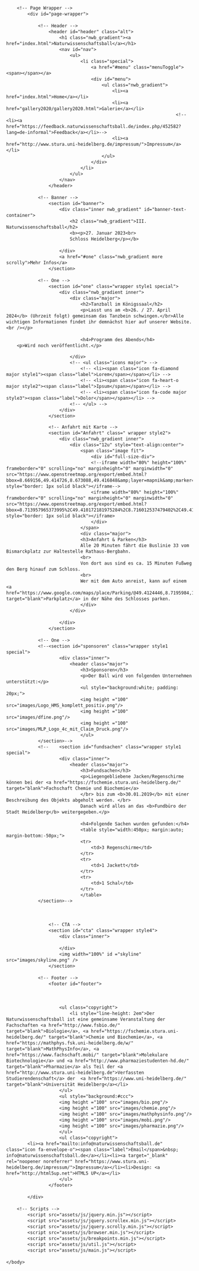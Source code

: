 <!DOCTYPE HTML>
<!--
	Spectral by HTML5 UP
	html5up.net | @ajlkn
	Free for personal and commercial use under the CCA 3.0 license (html5up.net/license)
-->
<html>
	<head>
		<title>Naturwissenschaftsball Heidelberg</title>
		<meta charset="utf-8" />
		<meta name="viewport" content="width=device-width, initial-scale=1, user-scalable=no" />
		<link rel="stylesheet" href="assets/css/main.css" />
		<noscript><link rel="stylesheet" href="assets/css/noscript.css" /></noscript>
	</head>
	<body class="landing is-preload">

		<!-- Page Wrapper -->
			<div id="page-wrapper">

				<!-- Header -->
					<header id="header" class="alt">
						<h1 class="nwb_gradient"><a href="index.html">Naturwissenschaftsball</a></h1>
						<nav id="nav">
							<ul>
								<li class="special">
									<a href="#menu" class="menuToggle"><span></span></a>
									<div id="menu">
										<ul class="nwb_gradient">
											<li><a href="index.html">Home</a></li>
											<li><a href="gallery2020/gallery2020.html">Galerie</a></li>
                                            						<!-- <li><a href="https://feedback.naturwissenschaftsball.de/index.php/452582?lang=de-informal">Feedback</a></li>-->
											<li><a href="http://www.stura.uni-heidelberg.de/impressum/">Impressum</a></li>
										</ul>
									</div>
								</li>
							</ul>
						</nav>
					</header>

				<!-- Banner -->
					<section id="banner">
						<div class="inner nwb_gradient" id="banner-text-container">
							<h2 class="nwb_gradient">III. Naturwissenschaftsball</h2>
							<b><p>27. Januar 2023<br>
							Schloss Heidelberg</p></b>
							
						</div>
						<a href="#one" class="nwb_gradient more scrolly">Mehr Infos</a>
					</section>

				<!-- One -->
					<section id="one" class="wrapper style1 special">
						<div class="nwb_gradient inner">
							<div class="major">
								<h2>Tanzball im Königssaal</h2>
								<p>Lasst uns am <b>26. / 27. April 2024</b> (Uhrzeit folgt) gemeinsam das Tanzbein schwingen.</br>Alle wichtigen Informationen findet ihr demnächst hier auf unserer Website.<br /></p>
                                
                                <h4>Programm des Abends</h4>
		<p>Wird noch veröffentlicht.</p>
                                
<!--                                 <p><b>Tickets</b> erhaltet ihr ab dem 15.04.2024 für 35€ bei euren Fachschaften.</p> -->
							</div>
							<!-- <ul class="icons major"> -->
								<!-- <li><span class="icon fa-diamond major style1"><span class="label">Lorem</span></span></li> -->
								<!-- <li><span class="icon fa-heart-o major style2"><span class="label">Ipsum</span></span></li> -->
								<!-- <li><span class="icon fa-code major style3"><span class="label">Dolor</span></span></li> -->
							<!-- </ul> -->
						</div>
					</section>

					
<!-- 					<section id="tanzkurs" class="wrapper style2 special">
						<div class="inner">
								<header class="major">
										<h3>Tanzkurs</h3>
										<p>Um eure Tanzfertigkeiten aufzufrischen, bieten wir euch erstmals zwei Tanzkurse an.
										</br> Diese finden am <b>07.12.2019 </b> für ChaChaCha, Rumba und langsamen Walzer und </br> am <b>14.12.2019</b> für Discofox, Tango und Wiener Walzer </br> jeweils ab <b>13:30 Uhr</b> im Hörsaalzentrum Chemie (INF 252) statt. <br>Außerdem laden wir euch anschließend ab 16 Uhr zum freien Tanzkreis ein. <br>Bitte bringt zum Tanzkurs auch eure Eintrittskarten mit.</br>
										</p>
	</header>
				</div>
</section> -->

                    <!-- Anfahrt mit Karte -->
					<section id="Anfahrt" class=" wrapper style2">
						<div class="nwb_gradient inner">
							<div class="12u" style="text-align:center">
								<span class="image fit">
									<div id="full-size-div">
									<!--iframe width="80%" height="100%" frameborder="0" scrolling="no" marginheight="0" marginwidth="0" src="https://www.openstreetmap.org/export/embed.html?bbox=8.669156,49.414726,8.673088,49.416848&amp;layer=mapnik&amp;marker=49.41574,8.67112" style="border: 1px solid black"></iframe-->
                                    <iframe width="80%" height="100%" frameborder="0" scrolling="no" marginheight="0" marginwidth="0" src="https://www.openstreetmap.org/export/embed.html?bbox=8.713957965373995%2C49.410172181975284%2C8.716012537479402%2C49.411179123708095&amp;layer=mapnik&amp;marker=49.41067478285702%2C8.714985251426697" style="border: 1px solid black"></iframe>
									</div>
								</span>
                                <div class="major">
                                <h3>Anfahrt & Parken</h3>
                                Alle 20 Minuten fährt die Buslinie 33 vom Bismarckplatz zur Haltestelle Rathaus-Bergbahn. 
                                <br>
                                Von dort aus sind es ca. 15 Minuten Fußweg den Berg hinauf zum Schloss.
                                <br>
                                Wer mit dem Auto anreist, kann auf einem <a href="https://www.google.com/maps/place/Parking/@49.4124446,8.7195984,16.46z/data=!4m5!3m4!1s0x4797c1af4c04679d:0xa1f37b21b747c8b4!8m2!3d49.4124394!4d8.7202096" target="blank">Parkplatz</a> in der Nähe des Schlosses parken.
                                </div>
							</div>
                            
						</div>
					</section>

				<!-- One -->
                <!--<section id="sponsoren" class="wrapper style1 special">
                        <div class="inner">
                            <header class="major">
                                <h3>Sponsoren</h3>
                                <p>Der Ball wird von folgenden Unternehmen unterstützt:</p>
                                <ul style="background:white; padding: 20px;">
                                <img height ="100" src="images/Logo_HMS_komplett_positiv.png"/>
                                <img height ="100" src="images/dfine.png"/>
                                <img height ="100" src="images/MLP_Logo_4c_mit_Claim_Druck.png"/>
                                </ul>
                </section>-->
				<!--	<section id="fundsachen" class="wrapper style1 special">
						<div class="inner">
							<header class="major">
								<h3>Fundsachen</h3>
								<p>Liegengebliebene Jacken/Regenschirme können bei der <a href="https://fschemie.stura.uni-heidelberg.de/" target="blank">Fachschaft Chemie und Biochemie</a> 
								</br> bis zum <b>30.01.2019</b> mit einer Beschreibung des Objekts abgeholt werden. </br>
								Danach wird alles an das <b>Fundbüro der Stadt Heidelberg</b> weitergegeben.</p>
                                
                                <h4>Folgende Sachen wurden gefunden:</h4>
                                <table style="width:450px; margin:auto; margin-bottom:-50px;">
                                <tr>
                                    <td>3 Regenschirme</td>
                                </tr>
                                <tr>
                                    <td>1 Jackett</td>
                                </tr>
                                <tr>
                                    <td>1 Schal</td>
                                </tr>
                                </table>
				</section>-->
                                
                    

                    <!-- CTA -->
					<section id="cta" class="wrapper style4">
						<div class="inner">
							
						</div>
                        <img width="100%" id ="skyline" src="images/skyline.png" />
					</section>
                    
				<!-- Footer -->
					<footer id="footer">
                        
							
						
						<ul class="copyright">
                            <li style="line-height: 2em">Der Naturwissenschaftsball ist eine gemeinsame Veranstaltung der Fachschaften <a href="http://www.fsbio.de/" target="blank">Biologie</a>, <a href="https://fschemie.stura.uni-heidelberg.de/" target="blank">Chemie und Biochemie</a>, <a href="https://mathphys.fsk.uni-heidelberg.de/w/" target="blank">MathPhysInfo</a>, <a href="https://www.fachschaft.mobi/" target="blank">Molekulare Biotechnologie</a> und <a href="http://www.pharmaziestudenten-hd.de/" target="blank">Pharmazie</a> als Teil der <a href="http://www.stura.uni-heidelberg.de">Verfassten Studierendenschaft</a> der  <a href="https://www.uni-heidelberg.de/" target="blank">Universität Heidelberg</a></li>
                        </ul>
                        <ul style="background:#ccc">
                        <img height ="100" src="images/bio.png"/>
                        <img height ="100" src="images/chemie.png"/>
                        <img height ="100" src="images/mathphysinfo.png"/>
                        <img height ="100" src="images/mobi.png"/>
                        <img height ="100" src="images/pharmazie.png"/>
                        </ul>
                        <ul class="copyright">
			<li><a href="mailto:info@naturwissenschaftsball.de" class="icon fa-envelope-o"><span class="label">Email</span>&nbsp; info@naturwissenschaftsball.de</a></li><li><a target="_blank" rel="noopener noreferrer" href="https://www.stura.uni-heidelberg.de/impressum/">Impressum</a></li><li>Design: <a href="http://html5up.net">HTML5 UP</a></li>
						</ul>
					</footer>

			</div>

		<!-- Scripts -->
			<script src="assets/js/jquery.min.js"></script>
			<script src="assets/js/jquery.scrollex.min.js"></script>
			<script src="assets/js/jquery.scrolly.min.js"></script>
			<script src="assets/js/browser.min.js"></script>
			<script src="assets/js/breakpoints.min.js"></script>
			<script src="assets/js/util.js"></script>
			<script src="assets/js/main.js"></script>

	</body>
</html>
